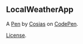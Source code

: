 LocalWeatherApp
---------------


A [Pen](https://codepen.io/Cosias/pen/jVYKYL) by [Cosias](http://codepen.io/Cosias) on [CodePen](http://codepen.io/).

[License](https://codepen.io/Cosias/pen/jVYKYL/license).